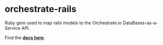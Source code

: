 orchestrate-rails
=================

Ruby gem used to map rails models to the Orchestrate.io DataBases-as-a-Service API.

Find the <a href="http://jimcar.github.io/orchestrate"><strong>docs here</strong></a>.

